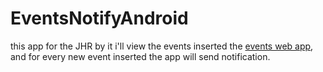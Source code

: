 # EventsNotifyAndroid
this app for the JHR by it i'll view the events inserted the <a href="https://github.com/AbdallahDev/events_php">events web app</a>, and for every new event inserted the app will send notification.
